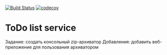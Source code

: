 [![Build Status](https://travis-ci.org/vermucht/zip-archiver.svg?branch=master)](https://travis-ci.org/vermucht/zip-archiver)
[![codecov](https://codecov.io/gh/vermucht/zip-archiver/branch/master/graph/badge.svg)](https://codecov.io/gh/vermucht/zip-archiver)
# ToDo list service

Задание: создать консольный zip-архиватор
Добавления: добавить веб-приложение для пользования архиватором